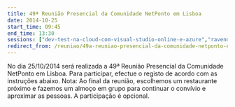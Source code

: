 ```yaml
---
title: 49ª Reunião Presencial da Comunidade NetPonto em Lisboa
date: 2014-10-25
start_time: 09:45
end_time: 13:30
sessions: ["dev-test-na-cloud-com-visual-studio-online-e-azure","ravendb-para-alem-do-store-load-e-query"]
redirect_from: /reuniao/49a-reuniao-presencial-da-comunidade-netponto-em-lisboa/
---
```

No dia 25/10/2014 será realizada a 49ª Reunião Presencial da Comunidade NetPonto em Lisboa. Para participar, efectue o registo de acordo com as instruções abaixo.
Nota: Ao final da reunião, escolhemos um restaurante próximo e fazemos um almoço em grupo para continuar o convívio e aproximar as pessoas. A participação é opcional.